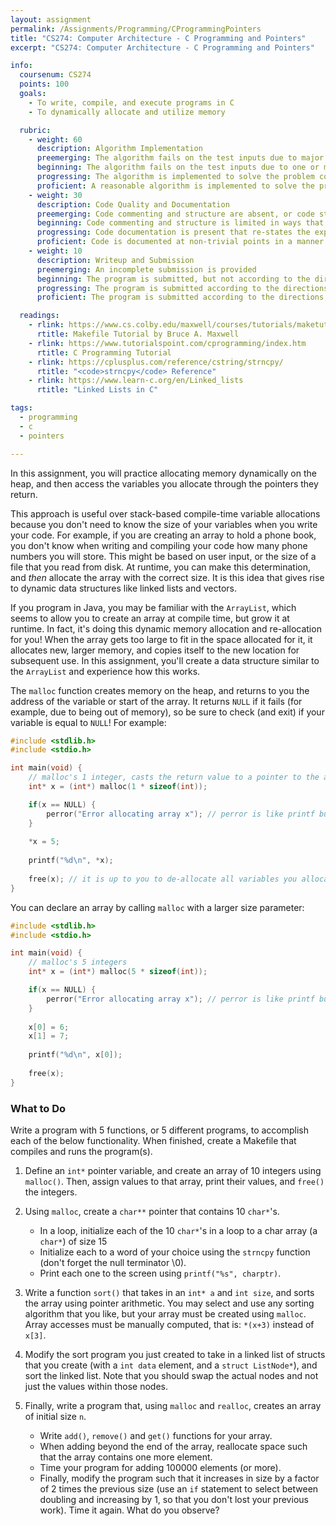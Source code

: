 ```yaml
---
layout: assignment
permalink: /Assignments/Programming/CProgrammingPointers
title: "CS274: Computer Architecture - C Programming and Pointers"
excerpt: "CS274: Computer Architecture - C Programming and Pointers"

info:
  coursenum: CS274
  points: 100
  goals:
    - To write, compile, and execute programs in C
    - To dynamically allocate and utilize memory

  rubric:
    - weight: 60
      description: Algorithm Implementation
      preemerging: The algorithm fails on the test inputs due to major issues, or the program fails to compile and/or run
      beginning: The algorithm fails on the test inputs due to one or more minor issues
      progressing: The algorithm is implemented to solve the problem correctly according to given test inputs, but would fail if executed in a general case due to a minor issue or omission in the algorithm design or implementation, including a Makefile
      proficient: A reasonable algorithm is implemented to solve the problem which correctly solves the problem according to the given test inputs, and would be reasonably expected to solve the problem in the general case
    - weight: 30
      description: Code Quality and Documentation
      preemerging: Code commenting and structure are absent, or code structure departs significantly from best practice, and/or the code departs significantly from the style guide
      beginning: Code commenting and structure is limited in ways that reduce the readability of the program, and/or there are minor departures from the style guide
      progressing: Code documentation is present that re-states the explicit code definitions, and/or code is written that mostly adheres to the style guide
      proficient: Code is documented at non-trivial points in a manner that enhances the readability of the program, and code is written according to the style guide
    - weight: 10
      description: Writeup and Submission
      preemerging: An incomplete submission is provided
      beginning: The program is submitted, but not according to the directions in one or more ways (for example, because it is lacking a readme writeup)
      progressing: The program is submitted according to the directions with a minor omission or correction needed, and with at least superficial responses to the bolded questions throughout
      proficient: The program is submitted according to the directions, including a readme writeup describing the solution, and thoughtful answers to the bolded questions throughout

  readings:
    - rlink: https://www.cs.colby.edu/maxwell/courses/tutorials/maketutor/
      rtitle: Makefile Tutorial by Bruce A. Maxwell
    - rlink: https://www.tutorialspoint.com/cprogramming/index.htm
      rtitle: C Programming Tutorial
    - rlink: https://cplusplus.com/reference/cstring/strncpy/
      rtitle: "<code>strncpy</code> Reference"
    - rlink: https://www.learn-c.org/en/Linked_lists
      rtitle: "Linked Lists in C"

tags:
  - programming
  - c
  - pointers

---
```


In this assignment, you will practice allocating memory dynamically on the heap, and then access the variables you allocate through the pointers they return.

This approach is useful over stack-based compile-time variable allocations because you don't need to know the size of your variables when you write your code.  For example, if you are creating an array to hold a phone book, you don't know when writing and compiling your code how many phone numbers you will store.  This might be based on user input, or the size of a file that you read from disk.  At runtime, you can make this determination, and *then* allocate the array with the correct size.  It is this idea that gives rise to dynamic data structures like linked lists and vectors.

If you program in Java, you may be familiar with the `ArrayList`, which seems to allow you to create an array at compile time, but grow it at runtime.  In fact, it's doing this dynamic memory allocation and re-allocation for you!  When the array gets too large to fit in the space allocated for it, it allocates new, larger memory, and copies itself to the new location for subsequent use.  In this assignment, you'll create a data structure similar to the `ArrayList` and experience how this works.

The `malloc` function creates memory on the heap, and returns to you the address of the variable or start of the array.  It returns `NULL` if it fails (for example, due to being out of memory), so be sure to check (and exit) if your variable is equal to `NULL`!  For example:

```c
#include <stdlib.h>
#include <stdio.h>

int main(void) {
    // malloc's 1 integer, casts the return value to a pointer to the array (int*), and assigns it to x
    int* x = (int*) malloc(1 * sizeof(int));

    if(x == NULL) {
        perror("Error allocating array x"); // perror is like printf but also prints the error message
    }
    
    *x = 5;
    
    printf("%d\n", *x);
    
    free(x); // it is up to you to de-allocate all variables you allocate
}
```

You can declare an array by calling `malloc` with a larger size parameter:

```c
#include <stdlib.h>
#include <stdio.h>

int main(void) {
    // malloc's 5 integers
    int* x = (int*) malloc(5 * sizeof(int));

    if(x == NULL) {
        perror("Error allocating array x"); // perror is like printf but also prints the error message
    }
    
    x[0] = 6;
    x[1] = 7;
    
    printf("%d\n", x[0]);
    
    free(x);
}
```

### What to Do

Write a program with 5 functions, or 5 different programs, to accomplish each of the below functionality.  When finished, create a Makefile that compiles and runs the program(s).

1. Define an `int*` pointer variable, and create an array of 10 integers using `malloc()`.  Then, assign values to that array, print their values, and `free()` the integers.

2. Using `malloc`, create a `char**` pointer that contains 10 `char*`'s.  
    * In a loop, initialize each of the 10 `char*`'s in a loop to a char array (a `char*`) of size 15
    * Initialize each to a word of your choice using the `strncpy` function (don't forget the null terminator \0).
    * Print each one to the screen using `printf("%s", charptr)`.
    
3. Write a function `sort()` that takes in an `int* a` and `int size`, and sorts the array using pointer arithmetic.  You may select and use any sorting algorithm that you like, but your array must be created using `malloc`.  Array accesses must be manually computed, that is: `*(x+3)` instead of `x[3]`.

4. Modify the sort program you just created to take in a linked list of structs that you create (with a `int data` element, and a `struct ListNode*`), and sort the linked list. Note that you should swap the actual nodes and not just the values within those nodes.

5. Finally, write a program that, using `malloc` and `realloc`, creates an array of initial size `n`.  
    * Write `add()`, `remove()` and `get()` functions for your array.  
    * When adding beyond the end of the array, reallocate space such that the array contains one more element.  
    * Time your program for adding 100000 elements (or more).  
    * Finally, modify the program such that it increases in size by a factor of 2 times the previous size (use an `if` statement to select between doubling and increasing by 1, so that you don't lost your previous work).  Time it again.  What do you observe?
